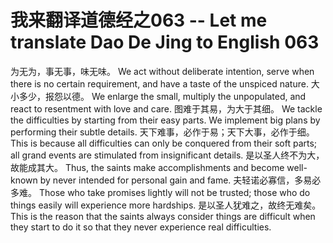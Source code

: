 # 我来翻译道德经之063 -- Let me translate Dao De Jing to English 063

为无为，事无事，味无味。
We act without deliberate intention, serve when there is no certain requirement, and have a taste of the unspiced nature.
大小多少，报怨以德。
We enlarge the small, multiply the unpopulated, and react to resentment with love and care.
图难于其易，为大于其细。
We tackle the difficulties by starting from their easy parts.
We implement big plans by performing their subtle details.
天下难事，必作于易；天下大事，必作于细。
This is because all difficulties can only be conquered from their soft parts; all grand events are stimulated from insignificant details.
是以圣人终不为大，故能成其大。
Thus, the saints make accomplishments and become well-known by never intended for personal gain and fame.
夫轻诺必寡信，多易必多难。
Those who take promises lightly will not be trusted; those who do things easily will experience more hardships.
是以圣人犹难之，故终无难矣。
This is the reason that the saints always consider things are difficult when they start to do it so that they never experience real difficulties.
